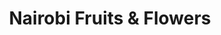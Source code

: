 ---
title: "Nairobi Fruits & Flowers"
url: /nairobi/nairobi-fruits-and-flowers/
shop: greengrocer
---